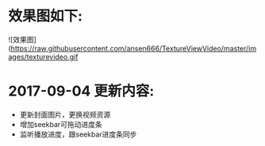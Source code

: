 # 效果图如下:
![效果图](https://raw.githubusercontent.com/ansen666/TextureViewVideo/master/images/texturevideo.gif

# 2017-09-04 更新内容:
- 更新封面图片，更换视频资源
- 增加seekbar可拖动进度条
- 监听播放进度，跟seekbar进度条同步
